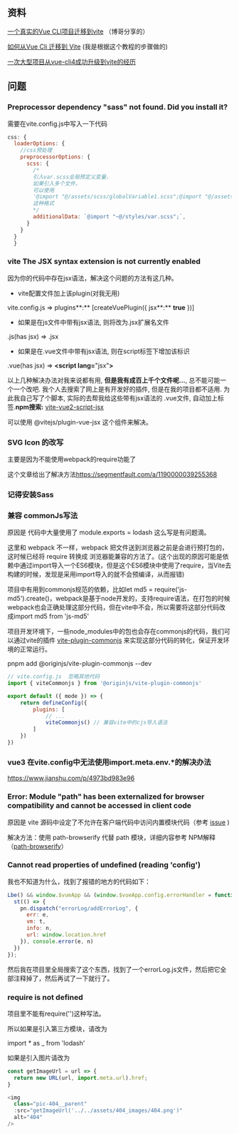 ## 资料

[一个真实的Vue CLI项目迁移到vite](https://juejin.cn/post/7012494586664714248) （博哥分享的）

[如何从Vue Cli 迁移到 Vite](https://vueschool.io/articles/vuejs-tutorials/how-to-migrate-from-vue-cli-to-vite/) (我是根据这个教程的步骤做的)

[一次大型项目从vue-cli4成功升级到vite的经历](http://www.landejin.cn/#/pages/web/article/detail?id=62627c07c016f4000183a16a)

## 问题

### Preprocessor dependency "sass" not found. Did you install it?

需要在vite.config.js中写入一下代码

```javascript
css: {
  loaderOptions: {
    //css预处理
    preprocessorOptions: {
      scss: {
        /*
        引入var.scss全局预定义变量，
        如果引入多个文件，
        可以使用
        '@import "@/assets/scss/globalVariable1.scss";@import "@/assets/scss/globalVariable2.scss";'
        这种格式
        */
        additionalData: `@import "~@/styles/var.scss";`,
      }
    }
  }
  }
```



### vite The JSX syntax extension is not currently enabled

因为你的代码中存在jsx语法，解决这个问题的方法有这几种。

*   vite配置文件加上该plugin(对我无用)

vite.config.js => plugins**:** \[createVuePlugin({ jsx**:** **true** })]

*   如果是在js文件中带有jsx语法, 则将改为.jsx扩展名文件

.js(has jsx) => .jsx

*   如果是在.vue文件中带有jsx语法, 则在script标签下增加该标识

.vue(has jsx) => **<**script lang**=**"jsx"**>**

以上几种解决办法对我来说都有用, **但是我有成百上千个文件呢...**, 总不能可能一个一个改吧. 我个人去搜索了网上是有开发好的插件, 但是在我的项目都不适用. 为此我自己写了个脚本, 实际的去帮我给这些带有jsx语法的 .vue文件, 自动加上标签.**npm搜索:** [vite-vue2-script-jsx](https://link.zhihu.com/?target=https%3A//www.npmjs.com/package/vite-vue2-script-jsx)

可以使用 @vitejs/plugin-vue-jsx 这个组件来解决。

### SVG Icon 的改写

主要是因为不能使用webpack的require功能了

这个文章给出了解决方法<https://segmentfault.com/a/1190000039255368>



### 记得安装Sass

### 兼容 commonJs写法

原因是 代码中大量使用了 module.exports = lodash 这么写是有问题滴。

这里和 webpack 不一样，webpack 把文件送到浏览器之前是会进行预打包的，这时候已经将 require 转换成 浏览器能兼容的方法了。(这个出现的原因可能是依赖中通过import导入一个ES6模块，但是这个ES6模块中使用了require，当Vite去构建的时候，发现是采用import导入的就不会预编译，从而报错)

项目中有用到commonjs规范的依赖，比如let md5 = require('js-md5').create()，webpack是基于node开发的，支持require语法，在打包的时候webpack也会正确处理这部分代码，但在vite中不会，所以需要将这部分代码改成import md5 from 'js-md5'

项目开发环境下，一些node\_modules中的包也会存在commonjs的代码，我们可以通过vite的插件 [vite-plugin-commonjs](https://www.npmjs.com/package/@originjs/vite-plugin-commonjs) 来实现这部分代码的转化，保证开发环境的正常运行。

pnpm add @originjs/vite-plugin-commonjs --dev

```javascript
// vite.config.js  忽略其他代码
import { viteCommonjs } from '@originjs/vite-plugin-commonjs'

export default ({ mode }) => {
    return defineConfig({
        plugins: [
            // ...
            viteCommonjs() // 兼容vite中的cjs导入语法
        ]
    })
})
```

### vue3 在vite.config中无法使用import.meta.env.\*的解决办法

<https://www.jianshu.com/p/4973bd983e96>

### Error: Module "path" has been externalized for browser compatibility and cannot be accessed in client code

原因是 vite 源码中设定了不允许在客户端代码中访问内置模块代码（参考 [issue](https://github.com/remarkjs/react-markdown/issues/632) )

解决方法：使用 path-browserify 代替 path 模块，详细内容参考 NPM解释（[path-browserify](https://www.npmjs.com/package/path-browserify)）

### Cannot read properties of undefined (reading 'config')

我也不知道为什么，找到了报错的地方的代码如下：

```javascript
Lbe() && window.$vueApp && (window.$vueApp.config.errorHandler = function (e, t, n, r) {
  st(() => {
    pn.dispatch("errorLog/addErrorLog", {
      err: e,
      vm: t,
      info: n,
      url: window.location.href
    }), console.error(e, n)
  })
});
```

然后我在项目里全局搜索了这个东西，找到了一个errorLog.js文件，然后把它全部注释掉了，然后再试了一下就行了。

### require is not defined

项目里不能有require('')这种写法。

所以如果是引入第三方模块，请改为

import \* as \_ from 'lodash'

如果是引入图片请改为

```javascript
const getImageUrl = url => {
  return new URL(url, import.meta.url).href;
}

<img
  class="pic-404__parent"
  :src="getImageUrl('../../assets/404_images/404.png')"
  alt="404"
/>
```
